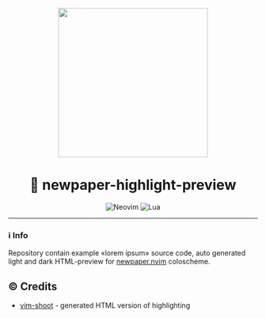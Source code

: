<div align="center">
<p align="center">
    <img width="302" height="302" src="https://user-images.githubusercontent.com/1559192/163754338-7f265280-9a6c-4c39-932a-858b75746d0a.png">
</p>


# 🎨 newpaper-highlight-preview

![Neovim](https://img.shields.io/badge/NeoVim-%2357A143.svg?&style=for-the-badge&logo=neovim&logoColor=white)
![Lua](https://img.shields.io/badge/lua-%232C2D72.svg?style=for-the-badge&logo=lua&logoColor=white)

---

</div>


### ℹ️ Info

Repository contain example «lorem ipsum» source code, auto generated light and dark HTML-preview for [newpaper.nvim](https://github.com/yorik1984/newpaper.nvim) coloscheme.


## ©️ Credits

+ [vim-shoot](https://github.com/JMcKiern/vim-shoot) - generated HTML version of highlighting 

